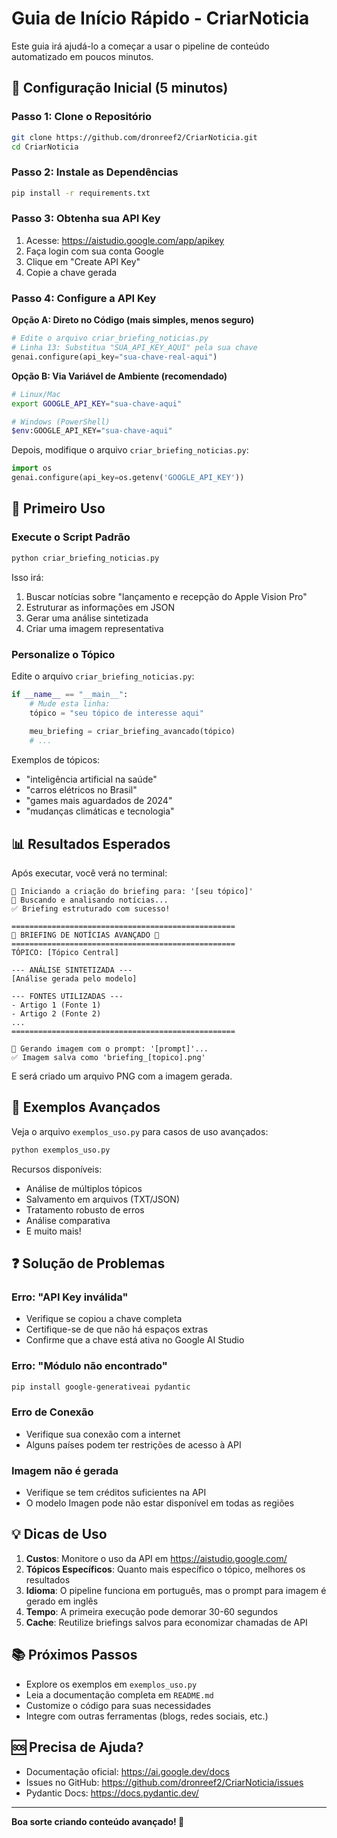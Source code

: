 # Guia de Início Rápido - CriarNoticia

Este guia irá ajudá-lo a começar a usar o pipeline de conteúdo automatizado em poucos minutos.

## 🚀 Configuração Inicial (5 minutos)

### Passo 1: Clone o Repositório
```bash
git clone https://github.com/dronreef2/CriarNoticia.git
cd CriarNoticia
```

### Passo 2: Instale as Dependências
```bash
pip install -r requirements.txt
```

### Passo 3: Obtenha sua API Key
1. Acesse: https://aistudio.google.com/app/apikey
2. Faça login com sua conta Google
3. Clique em "Create API Key"
4. Copie a chave gerada

### Passo 4: Configure a API Key

**Opção A: Direto no Código (mais simples, menos seguro)**
```python
# Edite o arquivo criar_briefing_noticias.py
# Linha 13: Substitua "SUA_API_KEY_AQUI" pela sua chave
genai.configure(api_key="sua-chave-real-aqui")
```

**Opção B: Via Variável de Ambiente (recomendado)**
```bash
# Linux/Mac
export GOOGLE_API_KEY="sua-chave-aqui"

# Windows (PowerShell)
$env:GOOGLE_API_KEY="sua-chave-aqui"
```

Depois, modifique o arquivo `criar_briefing_noticias.py`:
```python
import os
genai.configure(api_key=os.getenv('GOOGLE_API_KEY'))
```

## 🎯 Primeiro Uso

### Execute o Script Padrão
```bash
python criar_briefing_noticias.py
```

Isso irá:
1. Buscar notícias sobre "lançamento e recepção do Apple Vision Pro"
2. Estruturar as informações em JSON
3. Gerar uma análise sintetizada
4. Criar uma imagem representativa

### Personalize o Tópico

Edite o arquivo `criar_briefing_noticias.py`:
```python
if __name__ == "__main__":
    # Mude esta linha:
    tópico = "seu tópico de interesse aqui"
    
    meu_briefing = criar_briefing_avancado(tópico)
    # ...
```

Exemplos de tópicos:
- "inteligência artificial na saúde"
- "carros elétricos no Brasil"
- "games mais aguardados de 2024"
- "mudanças climáticas e tecnologia"

## 📊 Resultados Esperados

Após executar, você verá no terminal:
```
🚀 Iniciando a criação do briefing para: '[seu tópico]'
🔎 Buscando e analisando notícias...
✅ Briefing estruturado com sucesso!

==================================================
📰 BRIEFING DE NOTÍCIAS AVANÇADO 📰
==================================================
TÓPICO: [Tópico Central]

--- ANÁLISE SINTETIZADA ---
[Análise gerada pelo modelo]

--- FONTES UTILIZADAS ---
- Artigo 1 (Fonte 1)
- Artigo 2 (Fonte 2)
...
==================================================

🎨 Gerando imagem com o prompt: '[prompt]'...
✅ Imagem salva como 'briefing_[topico].png'
```

E será criado um arquivo PNG com a imagem gerada.

## 🔧 Exemplos Avançados

Veja o arquivo `exemplos_uso.py` para casos de uso avançados:
```bash
python exemplos_uso.py
```

Recursos disponíveis:
- Análise de múltiplos tópicos
- Salvamento em arquivos (TXT/JSON)
- Tratamento robusto de erros
- Análise comparativa
- E muito mais!

## ❓ Solução de Problemas

### Erro: "API Key inválida"
- Verifique se copiou a chave completa
- Certifique-se de que não há espaços extras
- Confirme que a chave está ativa no Google AI Studio

### Erro: "Módulo não encontrado"
```bash
pip install google-generativeai pydantic
```

### Erro de Conexão
- Verifique sua conexão com a internet
- Alguns países podem ter restrições de acesso à API

### Imagem não é gerada
- Verifique se tem créditos suficientes na API
- O modelo Imagen pode não estar disponível em todas as regiões

## 💡 Dicas de Uso

1. **Custos**: Monitore o uso da API em https://aistudio.google.com/
2. **Tópicos Específicos**: Quanto mais específico o tópico, melhores os resultados
3. **Idioma**: O pipeline funciona em português, mas o prompt para imagem é gerado em inglês
4. **Tempo**: A primeira execução pode demorar 30-60 segundos
5. **Cache**: Reutilize briefings salvos para economizar chamadas de API

## 📚 Próximos Passos

- Explore os exemplos em `exemplos_uso.py`
- Leia a documentação completa em `README.md`
- Customize o código para suas necessidades
- Integre com outras ferramentas (blogs, redes sociais, etc.)

## 🆘 Precisa de Ajuda?

- Documentação oficial: https://ai.google.dev/docs
- Issues no GitHub: https://github.com/dronreef2/CriarNoticia/issues
- Pydantic Docs: https://docs.pydantic.dev/

---

**Boa sorte criando conteúdo avançado! 🎉**
